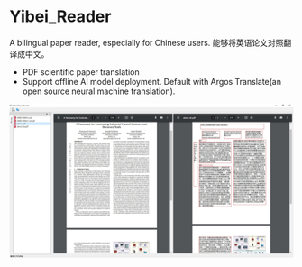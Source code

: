 # Yibei_Reader
A bilingual paper reader, especially for Chinese users. 能够将英语论文对照翻译成中文。

- PDF scientific paper translation
- Support offline AI model deployment. Default with Argos Translate(an open source neural machine translation). 

![screenshot](screen01.JPG "Optional title")


